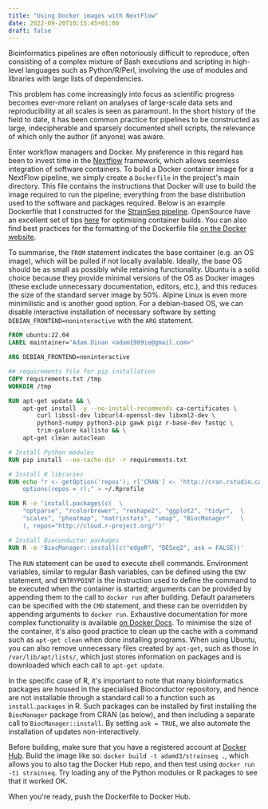 ```yaml
---
title: "Using Docker images with NextFlow"
date: 2022-09-20T10:15:45+01:00
draft: false
---
```


Bioinformatics pipelines are often notoriously difficult to reproduce, often consisting of a complex mixture of Bash executions and scripting in high-level languages such as Python/R/Perl, involving the use of modules and libraries with large lists of dependencies.


This problem has come increasingly into focus as scientific progress becomes ever-more reliant on analyses of large-scale data sets and reproducibility at all scales is seen as paramount.
In the short history of the field to date, it has been common practice for pipelines to be constructed as large, indecipherable and sparsely documented shell scripts, the relevance of which only the author (if anyone) was aware.


Enter workflow managers and Docker. My preference in this regard has been to invest time in the [Nextflow](https://www.nextflow.io/) framework, which allows seemless integration of software containers. To build a Docker container image for a NextFlow pipeline, we simply create a `Dockerfile` in the project's main directory. This file contains the instructions that Docker will use to build the image required to run the pipeline; everything from the base distribution used to the software and packages required. Below is an example Dockerfile that I constructed for the [StrainSeq pipeline](https://github.com/adamd3/StrainSeq/). OpenSource have an excellent set of tips [here](https://opensource.com/article/20/5/optimize-container-builds) for optimising container builds. You can also find best practices for the formatting of the Dockerfile file [on the Docker website](https://docs.docker.com/develop/develop-images/dockerfile_best-practices/).


To summarise, the `FROM` statement indicates the base container (e.g. an OS image), which will be pulled if not locally available. Ideally, the base OS should be as small as possibly while retaining functionality. Ubuntu is a solid choice because they provide minimal versions of the OS as Docker images (these exclude unnecessary documentation, editors, etc.), and this reduces the size of the standard server image by 50%. Alpine Linux is even more minimilistic and is another good option. For a debian-based OS, we can disable interactive installation of necessary software by setting `DEBIAN_FRONTEND=noninteractive` with the `ARG` statement.

```dockerfile
FROM ubuntu:22.04
LABEL maintainer="Adam Dinan <adam1989ie@gmail.com>"

ARG DEBIAN_FRONTEND=noninteractive

## requirements file for pip installation
COPY requirements.txt /tmp
WORKDIR /tmp

RUN apt-get update && \
    apt-get install -y --no-install-recommends ca-certificates \
        curl libssl-dev libcurl4-openssl-dev libxml2-dev \
        python3-numpy python3-pip gawk pigz r-base-dev fastqc \
        trim-galore kallisto && \
    apt-get clean autoclean

# Install Python modules
RUN pip install --no-cache-dir -r requirements.txt

# Install R libraries
RUN echo "r <- getOption('repos'); r['CRAN'] <- 'http://cran.rstudio.com'; \
    options(repos = r);" > ~/.Rprofile

RUN R -e 'install.packages(c(  \
    "optparse", "rcolorbrewer", "reshape2", "ggplot2", "tidyr",  \
    "scales", "pheatmap", "matrixstats", "umap", "BiocManager"   \
    ), repos="http://cloud.r-project.org/")'

# Install Bioconductor packages
RUN R -e 'BiocManager::install(c("edgeR", "DESeq2", ask = FALSE))'
```


The `RUN` statement can be used to execute shell commands. Environment variables, similar to regular Bash variables, can be defined using the `ENV` statement, and `ENTRYPOINT` is the instruction used to define the command to be executed when the container is started; arguments can be provided by appending them to the call to `docker run` after building. Default parameters can be specified with the `CMD` statement, and these can be overridden by appending arguments to `docker run`. Exhaustive documentation for more complex functionality is available [on Docker Docs](https://docs.docker.com/engine/reference/builder/). To minimise the size of the container, it's also good practice to clean up the cache with a command such as `apt-get clean` when done installing programs. When using Ubuntu, you can also remove unnecessary files created by `apt-get`, such as those in `/var/lib/apt/lists/`, which just stores information on packages and is downloaded which each call to `apt-get update`.


In the specific case of R, it's important to note that many bioinformatics packages are housed in the specialised Bioconductor repository, and hence are not installable through a standard call to a function such as `install.packages` in R.
Such packages can be installed by first installing the `BiocManager` package from CRAN (as below), and then including a separate call to `BiocManager::install`. By setting `ask = TRUE`, we also automate the installation of updates non-interactively.


Before building, make sure that you have a registered account at [Docker Hub](https://hub.docker.com/). Build the image like so: `docker build -t adamd3/strainseq .`, which allows you to also tag the Docker Hub repo, and then test using `docker run -ti strainseq`. Try loading any of the Python modules or R packages to see that it worked OK.

When you're ready, push the Dockerfile to Docker Hub.
